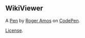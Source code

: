 WikiViewer
----------


A [Pen](https://codepen.io/BluecodeA/pen/mrNMpQ) by [Roger Amos](http://codepen.io/BluecodeA) on [CodePen](http://codepen.io/).

[License](https://codepen.io/BluecodeA/pen/mrNMpQ/license).